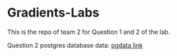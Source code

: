 # Gradients-Labs

This is the repo of team 2 for Question 1 and 2 of the lab.

Question 2 postgres database data: [pgdata link](https://drive.google.com/file/d/17o-lXn0VWi6W7K9XUuG7qfqssfKlBq5F/view?usp=sharing)
